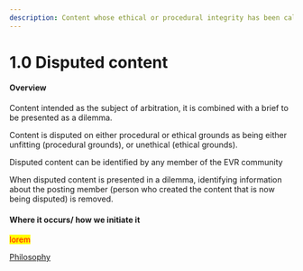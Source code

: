 ```yaml
---
description: Content whose ethical or procedural integrity has been called into question .
---
```


# 1.0 Disputed content

#### Overview

Content intended as the subject of arbitration, it is combined with a brief to be presented as a dilemma.

Content is disputed on either procedural or ethical grounds as being either unfitting (procedural grounds), or unethical (ethical grounds).

Disputed content can be identified by any member of the EVR community

When disputed content is presented in a dilemma, identifying information about the posting member (person who created the content that is now being disputed) is removed.

#### Where it occurs/ how we initiate it

<mark style="color:red;">lorem</mark>

[Philosophy](../white-paper/community-governance-structure/1.0-disputed-content.md)
